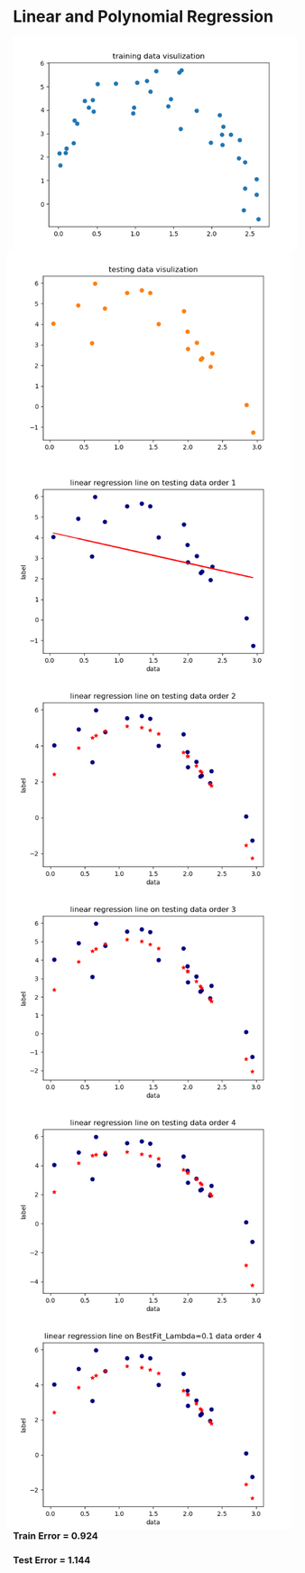 # Linear and Polynomial Regression <br />
<img src="https://github.com/nikiibayat/LinearRegression/blob/master/images/training_data_visulization.png?raw=true"
     alt="Training Data"
     style="float: left; margin-right: 10px;" />
<img src="https://github.com/nikiibayat/LinearRegression/blob/master/images/testing_data_visulization.png?raw=true"
     alt="Testing Data"
     style="float: right; margin-right: 10px;" />
<img src="https://github.com/nikiibayat/LinearRegression/blob/master/images/linear_regression_testing_data_order_1.png"
     alt="1st order regression on test set"
     style="float: right; margin-right: 10px;" />
<img src="https://github.com/nikiibayat/LinearRegression/blob/master/images/linear_regression_testing_data_order_2.png"
     alt="2nd order regression on test set"
     style="float: right; margin-right: 10px;" />
<img src="https://github.com/nikiibayat/LinearRegression/blob/master/images/linear_regression_testing_data_order_3.png"
     alt="3rd order regression on test set"
     style="float: right; margin-right: 10px;" />
<img src="https://github.com/nikiibayat/LinearRegression/blob/master/images/linear_regression_testing_data_order_4.png"
     alt="4th order regression on test set"
     style="float: right; margin-right: 10px;" />
<img src="https://github.com/nikiibayat/LinearRegression/blob/master/images/linear_regression_BestFit_Lambda%3D0.1_data_order_4.png"
     alt="5th order regression with regularization on test set"
     style="float: right; margin-right: 10px;" />

### Train Error = 0.924
### Test Error = 1.144
